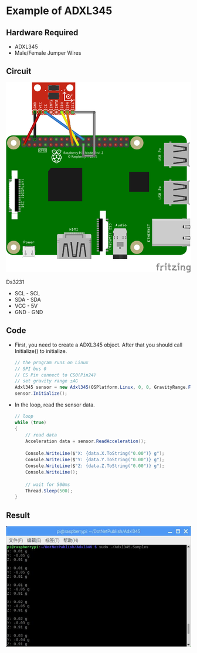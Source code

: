 # Example of ADXL345

## Hardware Required
* ADXL345
* Male/Female Jumper Wires

## Circuit
![](ADXL345_circuit_bb.png)

Ds3231
* SCL - SCL
* SDA - SDA
* VCC - 5V
* GND - GND

## Code
* First, you need to create a ADXL345 object. After that you should call Initialize() to initialize.
    ```C#
    // the program runs on Linux
    // SPI bus 0
    // CS Pin connect to CS0(Pin24)
    // set gravity range ±4G
    Adxl345 sensor = new Adxl345(OSPlatform.Linux, 0, 0, GravityRange.Four);
    sensor.Initialize();
    ```

* In the loop, read the sensor data.
    ```C#
    // loop
    while (true)
    {
        // read data
        Acceleration data = sensor.ReadAcceleration();

        Console.WriteLine($"X: {data.X.ToString("0.00")} g");
        Console.WriteLine($"Y: {data.Y.ToString("0.00")} g");
        Console.WriteLine($"Z: {data.Z.ToString("0.00")} g");
        Console.WriteLine();

        // wait for 500ms
        Thread.Sleep(500);
    }
    ```

## Result
![](res.jpg)

